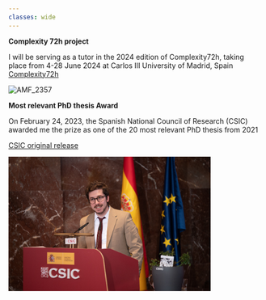 ```yaml
---
classes: wide
---
```


**Complexity 72h project**

I will be serving as a tutor in the 2024 edition of Complexity72h, taking place from 4-28 June 2024 at Carlos III University of Madrid, Spain
[Complexity72h](https://complexity72h.com)

<img width="400" alt="AMF_2357" src="https://complexity72h.com/wp-content/uploads/2023/12/C72h_logo-testata_vector-03.jpg">


**Most relevant PhD thesis Award**

On February 24, 2023, the Spanish National Council of Research (CSIC) awarded me the prize as one of the 20 most relevant PhD thesis from 2021

[CSIC original release](https://www.csic.es/es/actualidad-del-csic/el-csic-entrega-los-premios-la-mejor-trayectoria-en-la-supervision-de-tesis)

<img width="400" alt="AMF_2357" src="/assets/images/AMF_2357.jpg">
